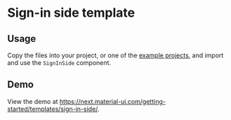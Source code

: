# Sign-in side template

## Usage

Copy the files into your project, or one of the [example projects](https://github.com/mui-org/material-ui/tree/next/examples), and import and use the `SignInSide` component.

## Demo

<!-- #default-branch-switch -->

View the demo at https://next.material-ui.com/getting-started/templates/sign-in-side/.
